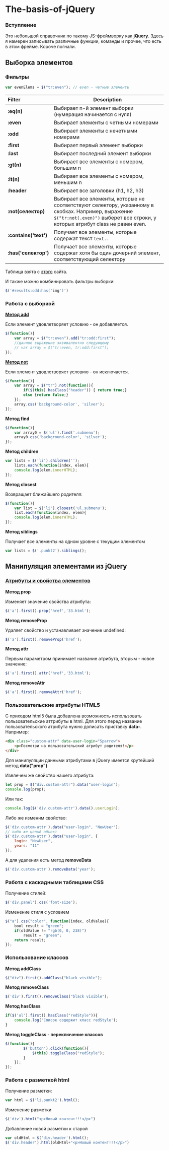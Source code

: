 # The-basis-of-jQuery

### Вступление

Это небольшой справочник по такому JS-фреймворку как **jQuery**. Здесь я намерен записывать различные функции, команды и прочее, что есть в этом фрейме. Короче погнали.

## Выборка элементов

### Фильтры
```js
var evenElems = $("tr:even"); // even - четные элементы
```

| Filter                | Description                                                  |
| :-------------------- | ------------------------------------------------------------ |
| **:eq(n)**            | Выбирает n-й элемент выборки (нумерация начинается с нуля)   |
| **:even**             | Выбирает элементы с четными номерами                         |
| **:odd**              | Выбирает элементы с нечетными номерами                       |
| **:first**            | Выбирает первый элемент выборки                              |
| **:last**             | Выбирает последний элемент выборки                           |
| **:gt(n)**            | Выбирает все элементы с номером, большим n                   |
| **:lt(n)**            | Выбирает все элементы с номером, меньшим n                   |
| **:header**           | Выбирает все заголовки (h1, h2, h3)                          |
| **:not(селектор)**    | Выбирает все элементы, которые не соответствуют селектору, указанному в скобках. Например, выражение `$("tr:not(.even)")` выберет все строки, у которых атрибут class не равен even. |
| **:contains('text')** | Получает все элементы, которые содержат текст `text.`.       |
| **:has('селектор')**  | Получает все элементы, которые содержат хотя бы один дочерний элемент, соответствующий селектору |

Таблица взята с [этого](https://metanit.com/web/jquery/2.2.php#:~:text=%D0%BD%D0%B0%D0%B1%D0%BE%D1%80%20%D0%B1%D0%B0%D0%B7%D0%BE%D0%B2%D1%8B%D1%85%20%D1%84%D0%B8%D0%BB%D1%8C%D1%82%D1%80%D0%BE%D0%B2%3A-,%D0%A4%D0%B8%D0%BB%D1%8C%D1%82%D1%80,%D0%9E%D0%BF%D0%B8%D1%81%D0%B0%D0%BD%D0%B8%D0%B5,-%3Aeq(n)) сайта.

И также можно комбинировать фильтры выборки:
```js
$('#results:odd:has('img')')
```

### Работа с выборкой

**[Метод add](https://metanit.com/web/jquery/2.3.php#:~:text=%D0%9C%D0%B5%D1%82%D0%BE%D0%B4%20add%20%D0%B8%20%D0%B4%D0%BE%D0%B1%D0%B0%D0%B2%D0%BB%D0%B5%D0%BD%D0%B8%D0%B5%20%D0%BD%D0%BE%D0%B2%D1%8B%D1%85%20%D1%8D%D0%BB%D0%B5%D0%BC%D0%B5%D0%BD%D1%82%D0%BE%D0%B2)**

Если элемент удовлетворяет условию - он добавляется.

```js
$(function(){
    var array = $("tr:even").add("tr:odd:first");
    //данное выражение эквивалентно следующему
    // var array = $("tr:even, tr:odd:first");
});
```

[**Метод not**](https://metanit.com/web/jquery/2.4.php#:~:text=%D1%82%D0%BE%20%D0%B2%D0%BE%D0%B7%D0%B2%D1%80%D0%B0%D1%89%D0%B0%D0%B5%D0%BC%20true.-,%D0%9C%D0%B5%D1%82%D0%BE%D0%B4%20not,-%D0%9F%D1%80%D0%BE%D1%82%D0%B8%D0%B2%D0%BE%D0%BF%D0%BE%D0%BB%D0%BE%D0%B6%D0%BD%D1%8B%D0%BC%20%D0%BF%D0%BE%20%D0%B4%D0%B5%D0%B9%D1%81%D1%82%D0%B2%D0%B8%D1%8E)

Если элемент удовлетворяет условию - он исключается.

```js
$(function(){
    var array = $("tr").not(function(){
        if($(this).hasClass("header")) { return true;}
        else {return false;}
    });
    array.css('background-color', 'silver');
});
```

**Метод find**

```js
$(function(){
    var array0 = $('ul').find('.submenu');
    array0.css('background-color', 'silver');
});
```

**Метод children**
```js
var lists = $('li').children('');
	lists.each(function(index, elem){
	console.log(elem.innerHTML);
});
```

**Метод closest**

Возвращает ближайшего родителя:

```js
$(function(){
    var list = $('li').closest('ul.submenu');
    list.each(function(index, elem){
    console.log(elem.innerHTML);
});
```

**Метод siblings**

Получает все элементы на одном уровне с текущим элементом

```js
var lists = $('.punkt2').siblings();
```

## Манипуляция элементами из jQuery

### [Атрибуты и свойства элементов](https://metanit.com/web/jquery/3.1.php)

**Метод prop**

Изменяет значение свойства атрибута:

```js
$('a').first().prop('href','33.html');
```

**Метод removeProp**

Удаляет свойство и устанавливает значение undefined:

```js
$('a').first().removeProp('href');
```

**Метод attr**

Первым параметром принимает название атрибута, вторым - новое значение:

```js
$('a').first().attr('href','33.html');
```

**Метод removeAttr**
```js
$('a').first().removeAttr('href');
```

### Пользовательские атрибуты HTML5

С приходом html5 была добавлена возможность использовать пользовательские аттрибуты в html. Для этого перед название пользовательского атрибута нужно дописать приставку **data-**. Например:

```html
<div class="custom-attr" data-user-login="Sparrow">
	<p>Посмотри на пользовательский атрибут родителя!</p>
</div>
```

Для манипуляции данными атрибутами в jQuery имеется крутейший метод **data("prop")**

Извлечем же свойство нашего атрибута:

```js
let prop = $("div.custom-attr").data("user-login");
console.log(prop);
```

Или так:

```js
console.log($('div.custom-attr').data().userLogin);
```

Либо же изменим свойство:

```js
$('div.custom-attr').data("user-login", "NewUser");
// либо же целый объект
$('div.custom-attr').data("user-login", { 
    login: "NewUser", 
    years: "11" 
});
```

А для удаления есть метод **removeData**

```js
$('div.custom-attr').removeData('year');
```

### Работа с каскадными таблицами CSS

Получение стилей:

```js
$('div.panel').css('font-size');
```

Изменение стиля с условием

```js
$("a").css("color", function(index, oldValue){
	bool result = "green";
    if(oldValue != "rgb(0, 0, 238)")
    	result = "green";
    return result;
});
```

### Использование классов

**Метод addClass**

```js
$("div").first().addClass("black visible");
```

**Метод removeClass**

```js
$('div').first().removeClass("black visible");
```

**Метод hasClass**

```js
if($('ul').first().hasClass("redStyle")){
    console.log('Список содержит класс redStyle');
}
```

**Метод toggleClass - переключение классов**

```js
$(function(){
        $('button').click(function(){
            $(this).toggleClass("redStyle");
        }
    });
});
```

### Работа с разметкой html

Получение разметки:

```js
var html = $('li.punkt2').html();
```

Изменение разметки

```js
$('div').html("<p>Новый контент!!!</p>")
```

Добавление новой разметки к старой

```js
var oldHtml = $('div.header').html();
$('div.header').html(oldHtml+"<p>Новый контент!!!</p>")
```